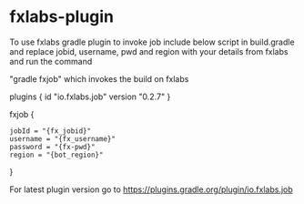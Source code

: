 
# fxlabs-plugin

 To use fxlabs gradle plugin to invoke job include below script in build.gradle and replace jobid, username, pwd and region with your details from fxlabs and run the command

 "gradle fxjob" which invokes the build on fxlabs


plugins {
	id "io.fxlabs.job" version "0.2.7"
}



fxjob {

	jobId = "{fx_jobid}"
	username = "{fx_username}"
	password = "{fx-pwd}"
	region = "{bot_region}"

}

For latest plugin version go to  https://plugins.gradle.org/plugin/io.fxlabs.job
